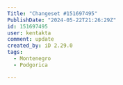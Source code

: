 ```yaml
---
Title: "Changeset #151697495"
PublishDate: "2024-05-22T21:26:29Z"
id: 151697495
user: kentakta
comment: update
created_by: iD 2.29.0
tags:
  - Montenegro
  - Podgorica

---
```

